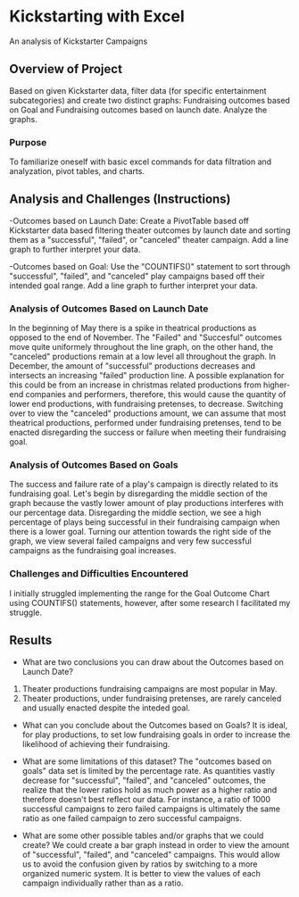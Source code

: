 # Kickstarting with Excel
  An analysis of Kickstarter Campaigns
## Overview of Project
  Based on given Kickstarter data, filter data (for specific entertainment subcategories) and create two distinct graphs: Fundraising outcomes based on Goal and Fundraising outcomes based on launch date. Analyze the graphs.
### Purpose
  To familiarize oneself with basic excel commands for data filtration and analyzation, pivot tables, and charts. 
## Analysis and Challenges (Instructions)
  -Outcomes based on Launch Date: Create a PivotTable based off Kickstarter data based filtering theater outcomes by launch date and sorting them as a "successful", "failed", or "canceled" theater campaign. Add a line graph to further interpret your data.
  
  -Outcomes based on Goal: Use the "COUNTIFS()" statement to sort through "successful", "failed", and "canceled" play campaigns based off their intended goal range. Add a line graph to further interpret your data.
### Analysis of Outcomes Based on Launch Date
  In the beginning of May there is a spike in theatrical productions as opposed to the end of November. The "Failed" and "Succesful" outcomes move quite uniformely throughout the line graph, on the other hand, the "canceled" productions remain at a low level all throughout the graph. In December, the amount of "successful" productions decreases and intersects an increasing "failed" production line. A possible explanation for this could be from an increase in christmas related productions from higher-end companies and performers, therefore, this would cause the quantity of lower end productions, with fundraising pretenses, to decrease. Switching over to view the "canceled" productions amount, we can assume that most theatrical productions, performed under fundraising pretenses, tend to be enacted disregarding the success or failure when meeting their fundraising goal. 
### Analysis of Outcomes Based on Goals
  The success and failure rate of a play's campaign is directly related to its fundraising goal. Let's begin by disregarding the middle section of the graph because the vastly lower amount of play productions interferes with our percentage data. Disregarding the middle section, we see a high percentage of plays being successful in their fundraising campaign when there is a lower goal. Turning our attention towards the right side of the graph, we view several failed campaigns and very few successful campaigns as the fundraising goal increases.
### Challenges and Difficulties Encountered
I initially struggled implementing the range for the Goal Outcome Chart using COUNTIFS() statements, however, after some research I facilitated my struggle.
## Results

- What are two conclusions you can draw about the Outcomes based on Launch Date?
1) Theater productions fundraising campaigns are most popular in May.
2) Theater productions, under fundraising pretenses, are rarely canceled and usually enacted despite the inteded goal.

- What can you conclude about the Outcomes based on Goals?
  It is ideal, for play productions, to set low fundraising goals in order to increase the likelihood of achieving their fundraising.

- What are some limitations of this dataset?
  The "outcomes based on goals" data set is limited by the percentage rate. As quantities vastly decrease for "successful", "failed", and "canceled" outcomes, the realize that the lower ratios hold as much power as a higher ratio and therefore doesn't best reflect our data. For instance, a ratio of 1000 successful campaigns to zero failed campaigns is ultimately the same ratio as one failed campaign to zero successful campaigns.

- What are some other possible tables and/or graphs that we could create?
  We could create a bar graph instead in order to view the amount of "successful", "failed", and "canceled" campaigns. This would allow us to avoid the confusion given by ratios by switching to a more organized numeric system. It is better to view the values of each campaign individually rather than as a ratio.
